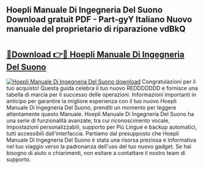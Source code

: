 ## Hoepli Manuale Di Ingegneria Del Suono Download gratuit PDF - Part-gyY Italiano Nuovo manuale del proprietario di riparazione vdBkQ

# <h2><a href="http://dfdxpo.blite.top/?on=Hoepli+Manuale+Di+Ingegneria+Del+Suono">🔗Download 👉🔴 Hoepli Manuale Di Ingegneria Del Suono</a></h2>

[![Hoepli Manuale Di Ingegneria Del Suono download](https://i.imgur.com/lujVjoI.png)](http://dfdxpo.blite.top/?on=Hoepli+Manuale+Di+Ingegneria+Del+Suono)
Congratulazioni per il tuo acquisto! Questa guida celebra il tuo nuovo REDDDDDDD e fornisce una tabella di marcia per il successo delle operazioni. Informazioni importanti in anticipo per garantire la migliore esperienza con il tuo nuovo Hoepli Manuale Di Ingegneria Del Suono, prenditi un momento per leggere attentamente questo Manuale. Hoepli Manuale Di Ingegneria Del Suono ha una serie di funzionalità avanzate, tra cui riconoscimento vocale, Impostazioni personalizzabili, supporto per Più Lingue e backup automatici, tutti accessibili dall'interfaccia. Partiamo dal presupposto che Hoepli Manuale Di Ingegneria Del Suono è stata una risorsa preziosa e Informativa nel tuo viaggio verso la padronanza dell'uso del tuo nuovo gadget. Se hai bisogno di aiuto o chiarimenti, non esitare a contattare il nostro team di supporto.
